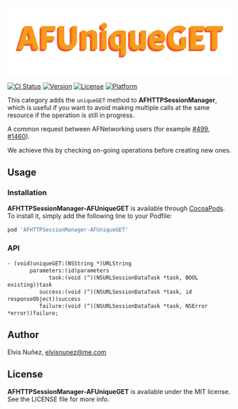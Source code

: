 ![AFHTTPSessionManager-AFUniqueGET](https://raw.githubusercontent.com/3lvis/AFHTTPSessionManager-AFUniqueGET/master/Images/AFUniqueGET-logo.png)

[![CI Status](http://img.shields.io/travis/3lvis/AFHTTPSessionManager-AFUniqueGET.svg?style=flat)](https://travis-ci.org/3lvis/AFHTTPSessionManager-AFUniqueGET)
[![Version](https://img.shields.io/cocoapods/v/AFHTTPSessionManager-AFUniqueGET.svg?style=flat)](http://cocoadocs.org/docsets/AFHTTPSessionManager-AFUniqueGET)
[![License](https://img.shields.io/cocoapods/l/AFHTTPSessionManager-AFUniqueGET.svg?style=flat)](http://cocoadocs.org/docsets/AFHTTPSessionManager-AFUniqueGET)
[![Platform](https://img.shields.io/cocoapods/p/AFHTTPSessionManager-AFUniqueGET.svg?style=flat)](http://cocoadocs.org/docsets/AFHTTPSessionManager-AFUniqueGET)

This category adds the `uniqueGET` method to **AFHTTPSessionManager**, which is useful if you want to avoid making multiple calls at the same resource if the operation is still in progress.

A common request between AFNetworking users (for example [#499](https://github.com/AFNetworking/AFNetworking/issues/499), [#1460](https://github.com/AFNetworking/AFNetworking/issues/1460)).

We achieve this by checking on-going operations before creating new ones.

## Usage

### Installation

**AFHTTPSessionManager-AFUniqueGET** is available through [CocoaPods](http://cocoapods.org). To install
it, simply add the following line to your Podfile:

```ruby
pod 'AFHTTPSessionManager-AFUniqueGET'
```

### API

```objc
- (void)uniqueGET:(NSString *)URLString
       parameters:(id)parameters
             task:(void (^)(NSURLSessionDataTask *task, BOOL existing))task
          success:(void (^)(NSURLSessionDataTask *task, id responseObject))success
          failure:(void (^)(NSURLSessionDataTask *task, NSError *error))failure;
```

## Author

Elvis Nuñez, [elvisnunez@me.com](mailto:elvisnunez@me.com)

## License

**AFHTTPSessionManager-AFUniqueGET** is available under the MIT license. See the LICENSE file for more info.

